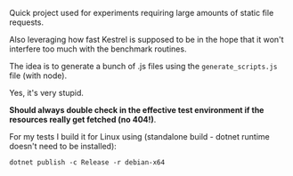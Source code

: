 Quick project used for experiments requiring large amounts of static file requests.

Also leveraging how fast Kestrel is supposed to be in the hope that it won't interfere too much with the benchmark routines.

The idea is to generate a bunch of .js files using the `generate_scripts.js` file (with node).

Yes, it's very stupid.

**Should always double check in the effective test environment if the resources really get fetched (no 404!)**.

For my tests I build it for Linux using (standalone build - dotnet runtime doesn't need to be installed):
```
dotnet publish -c Release -r debian-x64
```
